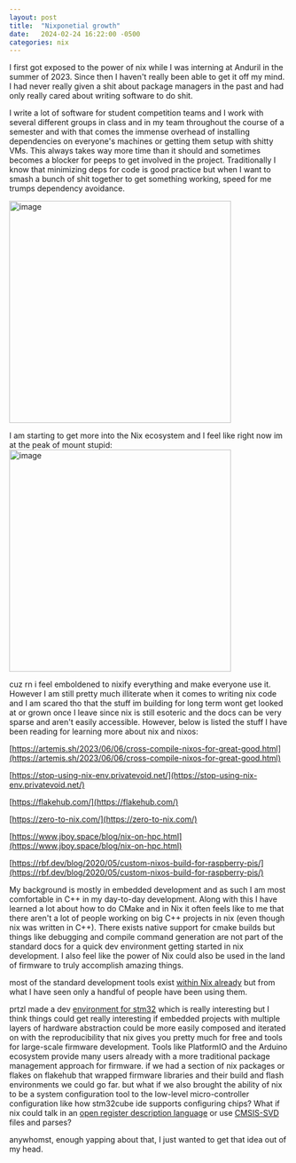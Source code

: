 ```yaml
---
layout: post
title:  "Nixponetial growth"
date:   2024-02-24 16:22:00 -0500
categories: nix
---
```


I first got exposed to the power of nix while I was interning at Anduril in the summer of 2023. Since then I haven't really been able to get it off my mind. I had never really given a shit about package managers in the past and had only really cared about writing software to do shit. 

I write a lot of software for student competition teams and I work with several different groups in class and in my team throughout the course of a semester and with that comes the immense overhead of installing dependencies on everyone's machines or getting them setup with shitty VMs. This always takes way more time than it should and sometimes becomes a blocker for peeps to get involved in the project. Traditionally I know that minimizing deps for code is good practice but when I want to smash a bunch of shit together to get something working, speed for me trumps dependency avoidance. 

<img src="{{site.baseurl}}/assets/images/image-1.png" alt="image" width="400" />

I am starting to get more into the Nix ecosystem and I feel like right now im at the peak of mount stupid:
<img src="{{site.baseurl}}/assets/images/image.png" alt="image" width="400" />


cuz rn i feel emboldened to nixify everything and make everyone use it. However I am still pretty much illiterate when it comes to writing nix code and I am scared tho that the stuff im building for long term wont get looked at or grown once I leave since nix is still esoteric and the docs can be very sparse and aren't easily accessible. However, below is listed the stuff I have been reading for learning more about nix and nixos:

[https://artemis.sh/2023/06/06/cross-compile-nixos-for-great-good.html](https://artemis.sh/2023/06/06/cross-compile-nixos-for-great-good.html)

[https://stop-using-nix-env.privatevoid.net/](https://stop-using-nix-env.privatevoid.net/)

[https://flakehub.com/](https://flakehub.com/)

[https://zero-to-nix.com/](https://zero-to-nix.com/)

[https://www.jboy.space/blog/nix-on-hpc.html](https://www.jboy.space/blog/nix-on-hpc.html)

[https://rbf.dev/blog/2020/05/custom-nixos-build-for-raspberry-pis/](https://rbf.dev/blog/2020/05/custom-nixos-build-for-raspberry-pis/)

My background is mostly in embedded development and as such I am most comfortable in C++ in my day-to-day development. Along with this I have learned a lot about how to do CMake and in Nix it often feels like to me that there aren't a lot of people working on big C++ projects in nix (even though nix was written in C++). There exists native support for cmake builds but things like debugging and compile command generation are not part of the standard docs for a quick dev environment getting started in nix development. I also feel like the power of Nix could also be used in the land of firmware to truly accomplish amazing things.

most of the standard development tools exist [within Nix already](https://github.com/NixOS/nixpkgs/tree/master/pkgs/development/embedded) but from what I have seen only a handful of people have been using them.

prtzl made a dev [environment for stm32](https://github.com/prtzl/stm32) which is really interesting but I think things could get really interesting if embedded projects with multiple layers of hardware abstraction could be more easily composed and iterated on with the reproducibility that nix gives you pretty much for free and tools for large-scale firmware development. Tools like PlatformIO and the Arduino ecosystem provide many users already with a more traditional package management approach for firmware. if we had a section of nix packages or flakes on flakehub that wrapped firmware libraries and their build and flash environments we could go far. but what if we also brought the ability of nix to be a system configuration tool to the low-level micro-controller configuration like how stm32cube ide supports configuring chips? What if nix could talk in an [open register description language](https://peakrdl.readthedocs.io/en/latest/index.html) or use [CMSIS-SVD](https://github.com/cmsis-svd/cmsis-svd) files and parses? 

anywhomst, enough yapping about that, I just wanted to get that idea out of my head.


    